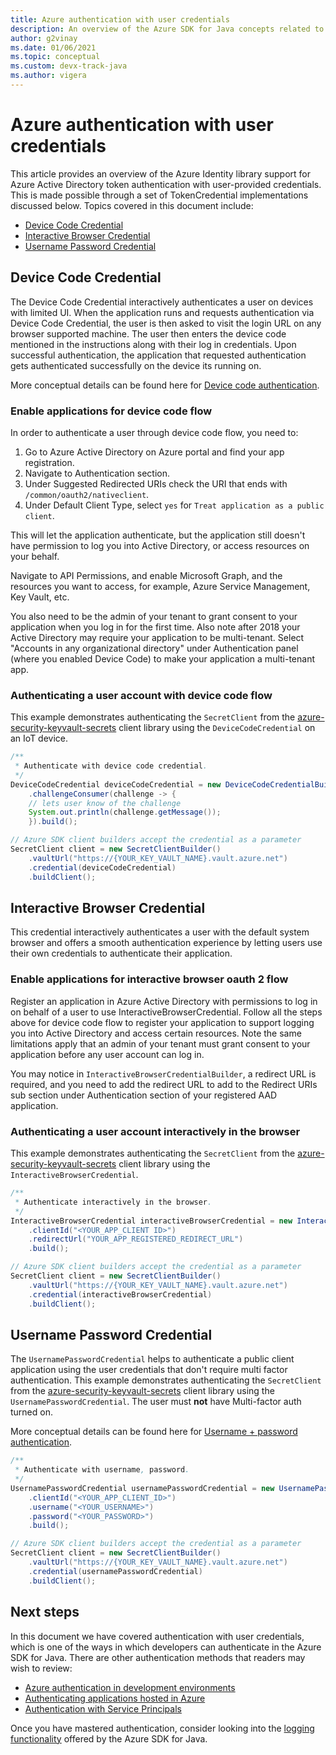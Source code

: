 ```yaml
---
title: Azure authentication with user credentials
description: An overview of the Azure SDK for Java concepts related to authenticating applications with user credentials
author: g2vinay
ms.date: 01/06/2021
ms.topic: conceptual
ms.custom: devx-track-java
ms.author: vigera
---
```


# Azure authentication with user credentials

This article provides an overview of the Azure Identity library support for Azure Active Directory token authentication with user-provided credentials. This is made possible through a set of TokenCredential implementations discussed below. Topics covered in this document include:

* [Device Code Credential](#device-code-credential)
* [Interactive Browser Credential](#interactive-browser-credential)
* [Username Password Credential](#username-password-credential)

## Device Code Credential

The Device Code Credential interactively authenticates a user on devices with limited UI. When the application runs and requests authentication via Device Code Credential, the user is then asked to visit the login URL on any browser supported machine. The user then enters the device code mentioned in the instructions along with their log in credentials. Upon successful authentication, the application that requested authentication gets authenticated successfully on the device its running on.

More conceptual details can be found here for [Device code authentication](/azure/active-directory/develop/v2-oauth2-device-code).

### Enable applications for device code flow

In order to authenticate a user through device code flow, you need to:

1. Go to Azure Active Directory on Azure portal and find your app registration.
2. Navigate to Authentication section.
3. Under Suggested Redirected URIs check the URI that ends with `/common/oauth2/nativeclient`.
4. Under Default Client Type, select `yes` for `Treat application as a public client`.

This will let the application authenticate, but the application still doesn't have permission to log you into Active Directory, or access resources on your behalf.

Navigate to API Permissions, and enable Microsoft Graph, and the resources you want to access, for example, Azure Service Management, Key Vault, etc.

You also need to be the admin of your tenant to grant consent to your application when you log in for the first time. Also note after 2018 your Active Directory may require your application to be multi-tenant. Select "Accounts in any organizational directory" under Authentication panel (where you enabled Device Code) to make your application a multi-tenant app.

### Authenticating a user account with device code flow

This example demonstrates authenticating the `SecretClient` from the [azure-security-keyvault-secrets][secrets_client_library] client library using the `DeviceCodeCredential` on an IoT device.

```java
/**
 * Authenticate with device code credential.
 */
DeviceCodeCredential deviceCodeCredential = new DeviceCodeCredentialBuilder()
    .challengeConsumer(challenge -> {
    // lets user know of the challenge
    System.out.println(challenge.getMessage());
    }).build();

// Azure SDK client builders accept the credential as a parameter
SecretClient client = new SecretClientBuilder()
    .vaultUrl("https://{YOUR_KEY_VAULT_NAME}.vault.azure.net")
    .credential(deviceCodeCredential)
    .buildClient();
```

## Interactive Browser Credential

This credential interactively authenticates a user with the default system browser and offers a smooth authentication experience by letting users use their own credentials to authenticate their application.

### Enable applications for interactive browser oauth 2 flow

Register an application in Azure Active Directory with permissions to log in on behalf of a user to use InteractiveBrowserCredential. Follow all the steps above for device code flow to register your application to support logging you into Active Directory and access certain resources. Note the same limitations apply that an admin of your tenant must grant consent to your application before any user account can log in.

You may notice in `InteractiveBrowserCredentialBuilder`, a redirect URL is required, and you need to add the redirect URL to add to the Redirect URIs sub section under Authentication section of your registered AAD application.

### Authenticating a user account interactively in the browser

This example demonstrates authenticating the `SecretClient` from the [azure-security-keyvault-secrets][secrets_client_library] client library using the `InteractiveBrowserCredential`.

```java
/**
 * Authenticate interactively in the browser.
 */
InteractiveBrowserCredential interactiveBrowserCredential = new InteractiveBrowserCredentialBuilder()
    .clientId("<YOUR_APP_CLIENT ID>")
    .redirectUrl("YOUR_APP_REGISTERED_REDIRECT_URL")
    .build();

// Azure SDK client builders accept the credential as a parameter
SecretClient client = new SecretClientBuilder()
    .vaultUrl("https://{YOUR_KEY_VAULT_NAME}.vault.azure.net")
    .credential(interactiveBrowserCredential)
    .buildClient();
```

## Username Password Credential

The `UsernamePasswordCredential` helps to authenticate a public client application using the user credentials that don't require multi factor authentication. This example demonstrates authenticating the `SecretClient` from the [azure-security-keyvault-secrets][secrets_client_library] client library using the `UsernamePasswordCredential`. The user must **not** have Multi-factor auth turned on.

More conceptual details can be found here for [Username + password authentication](/azure/active-directory/develop/v2-oauth-ropc).

```java
/**
 * Authenticate with username, password.
 */
UsernamePasswordCredential usernamePasswordCredential = new UsernamePasswordCredentialBuilder()
    .clientId("<YOUR_APP_CLIENT_ID>")
    .username("<YOUR_USERNAME>")
    .password("<YOUR_PASSWORD>")
    .build();

// Azure SDK client builders accept the credential as a parameter
SecretClient client = new SecretClientBuilder()
    .vaultUrl("https://{YOUR_KEY_VAULT_NAME}.vault.azure.net")
    .credential(usernamePasswordCredential)
    .buildClient();
```

## Next steps

In this document we have covered authentication with user credentials, which is one of the ways in which developers can authenticate in the Azure SDK for Java. There are other authentication methods that readers may wish to review:

* [Azure authentication in development environments](java-sdk-identity-dev-env-auth.md)
* [Authenticating applications hosted in Azure](java-sdk-identity-azure-hosted-auth.md)
* [Authentication with Service Principals](java-sdk-identity-service-principal-auth.md)

Once you have mastered authentication, consider looking into the [logging functionality](java-sdk-logging-overview.md) offered by the Azure SDK for Java.

<!-- LINKS -->
[secrets_client_library]: https://github.com/Azure/azure-sdk-for-java/tree/master/sdk/keyvault/azure-security-keyvault-secrets
